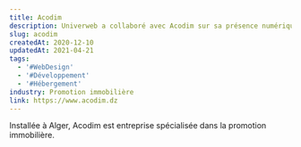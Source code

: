 ```yaml
---
title: Acodim
description: Univerweb a collaboré avec Acodim sur sa présence numérique. Nous avons créé le site web et nous assurons son hébergement.
slug: acodim
createdAt: 2020-12-10
updatedAt: 2021-04-21
tags:
  - '#WebDesign'
  - '#Développement'
  - '#Hébergement'
industry: Promotion immobilière
link: https://www.acodim.dz
---
```


Installée à Alger, Acodim est entreprise spécialisée dans la promotion immobilière.
